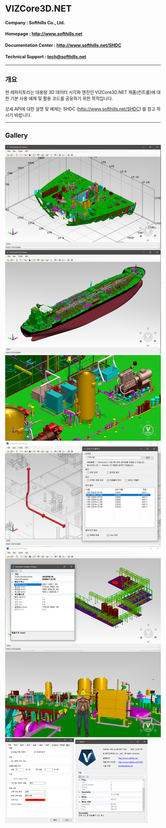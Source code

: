 # VIZCore3D.NET

#### Company : Softhills Co., Ltd.

#### Homepage : http://www.softhills.net

#### Documentation Center : http://www.softhills.net/SHDC

#### Technical Support : tech@softhills.net
***
## 개요

현 레파지토리는 대용량 3D 데이터 시각화 엔진인 VIZCore3D.NET 제품(컨트롤)에 대한 기본 사용 예제 및 활용 코드를 공유하기 위한 목적입니다.

상세 API에 대한 설명 및 예제는 SHDC (http://www.softhills.net/SHDC) 를 참고 하시기 바랍니다.
***

## Gallery
![메인 화면](./Gallery/VIZCore3D.NET.Main.png)
![대용량 모델](./Gallery/VIZCore3D.NET.LargeModel.png)
![렌더링 효과](./Gallery/VIZCore3D.NET.Rendering.png)
![검색](./Gallery/VIZCore3D.NET.Search.png)
![Geometry Property](./Gallery/VIZCore3D.NET.GeometryProperty.png)
![보행모드 아바타](./Gallery/VIZCore3D.NET.Avatar.png)
![설정](./Gallery/VIZCore3D.NET.Setting.png)
![모델정보](./Gallery/VIZCore3D.NET.About.png)
